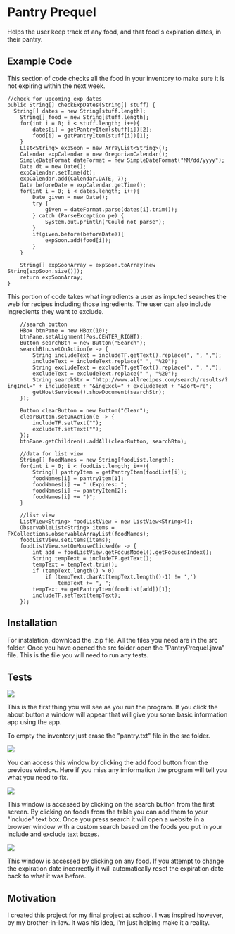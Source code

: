 # Pantry Prequel
Helps the user keep track of any food, and that food's expiration dates, in their pantry.

## Example Code
This section of code checks all the food in your inventory to make sure it is not expiring within the next week.

	//check for upcoming exp dates
	public String[] checkExpDates(String[] stuff) {
	  String[] dates = new String[stuff.length];
		String[] food = new String[stuff.length];
		for(int i = 0; i < stuff.length; i++){
			dates[i] = getPantryItem(stuff[i])[2];
			food[i] = getPantryItem(stuff[i])[1];
		}
		List<String> expSoon = new ArrayList<String>();
		Calendar expCalendar = new GregorianCalendar();
		SimpleDateFormat dateFormat = new SimpleDateFormat("MM/dd/yyyy");
		Date dt = new Date();
		expCalendar.setTime(dt);
		expCalendar.add(Calendar.DATE, 7);
		Date beforeDate = expCalendar.getTime();
		for(int i = 0; i < dates.length; i++){
			Date given = new Date();
			try {
				given = dateFormat.parse(dates[i].trim());
			} catch (ParseException pe) {
				System.out.println("Could not parse");
			}
			if(given.before(beforeDate)){
				expSoon.add(food[i]);
			}
		}
		
		String[] expSoonArray = expSoon.toArray(new String[expSoon.size()]);
		return expSoonArray;
	}
	
This portion of code takes what ingredients a user as imputed searches the web for recipes including those ingredients. The user can also include ingredients they want to exclude.

		//search button
		HBox btnPane = new HBox(10);
		btnPane.setAlignment(Pos.CENTER_RIGHT);
		Button searchBtn = new Button("Search");
		searchBtn.setOnAction(e -> {
			String includeText = includeTF.getText().replace(", ", ",");
			includeText = includeText.replace(" ", "%20");
			String excludeText = excludeTf.getText().replace(", ", ",");
			excludeText = excludeText.replace(" ", "%20");
			String searchStr = "http://www.allrecipes.com/search/results/?ingIncl=" + includeText + "&ingExcl=" + excludeText + "&sort=re";
			getHostServices().showDocument(searchStr);
		});
		
		Button clearButton = new Button("Clear");
		clearButton.setOnAction(e -> {
			includeTF.setText("");
			excludeTf.setText("");
		});
		btnPane.getChildren().addAll(clearButton, searchBtn);
		
		//data for list view
		String[] foodNames = new String[foodList.length];
		for(int i = 0; i < foodList.length; i++){
			String[] pantryItem = getPantryItem(foodList[i]);
			foodNames[i] = pantryItem[1];
			foodNames[i] += " (Expires: ";
			foodNames[i] += pantryItem[2];
			foodNames[i] += ")";
		}
		
		//list view
		ListView<String> foodListView = new ListView<String>();
		ObservableList<String> items = FXCollections.observableArrayList(foodNames);
		foodListView.setItems(items);
		foodListView.setOnMouseClicked(e -> {
			int add = foodListView.getFocusModel().getFocusedIndex();
			String tempText = includeTF.getText();
			tempText = tempText.trim();
			if (tempText.length() > 0)
				if (tempText.charAt(tempText.length()-1) != ',')
					tempText += ", ";
			tempText += getPantryItem(foodList[add])[1];
			includeTF.setText(tempText);
		});

## Installation
For instalation, download the .zip file. All the files you need are in the src folder. Once you have opened the src folder open the "PantryPrequel.java" file. This is the file you will need to run any tests.

## Tests	
<img src = "https://github.com/14thansen/Pantry-Prequel/blob/master/Screen%20Shot%202018-04-26%20at%209.29.40%20AM.png"/>

This is the first thing you will see as you run the program. If you click the about button a window will appear that will give you some basic information app using the app.

To empty the inventory just erase the "pantry.txt" file in the src folder.

<img src = "https://github.com/14thansen/Pantry-Prequel/blob/master/Screen%20Shot%202018-04-26%20at%209.41.53%20AM.png"/>
		
You can access this window by clicking the add food button from the previous window. Here if you miss any imformation the program will tell you what you need to fix.

<img src = "https://github.com/14thansen/Pantry-Prequel/blob/master/Screen%20Shot%202018-04-26%20at%209.48.31%20AM.png"/>

This window is accessed by clicking on the search button from the first screen. By clicking on foods from the table you can add them to your "include" text box. Once you press search it will open a website in a browser window with a custom search based on the foods you put in your include and exclude text boxes.

<img src = "https://github.com/14thansen/Pantry-Prequel/blob/master/Screen%20Shot%202018-04-26%20at%209.51.26%20AM.png"/>

This window is accessed by clicking on any food. If you attempt to change the expiration date incorrectly it will automatically reset the expiration date back to what it was before.

## Motivation
I created this project for my final project at school. I was inspired however, by my brother-in-law. It was his idea, I'm just helping make it a reality.

